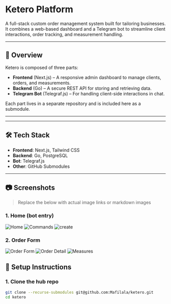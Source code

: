 # Ketero Platform

A full-stack custom order management system built for tailoring businesses.  
It combines a web-based dashboard and a Telegram bot to streamline client interactions, order tracking, and measurement handling.

---

## 📌 Overview

Ketero is composed of three parts:

- **Frontend** (Next.js) – A responsive admin dashboard to manage clients, orders, and measurements.
- **Backend** (Go) – A secure REST API for storing and retrieving data.
- **Telegram Bot** (Telegraf.js) – For handling client-side interactions in chat.

Each part lives in a separate repository and is included here as a submodule.

---

---

## 🛠 Tech Stack

- **Frontend**: Next.js, Tailwind CSS
- **Backend**: Go, PostgreSQL
- **Bot**: Telegraf.js
- **Other**: GitHub Submodules

---

## 📷 Screenshots

> Replace the below with actual image links or markdown images

### 1. Home (bot entry)

![Home](screenshots/home.jpg)
![Commands](screenshots/home2.jpg)
![create](screenshots/create.jpg)

### 2. Order Form

![Order Form](screenshots/registration.jpg)
![Order Detail](screenshots/order_detail.jpg)
![Measures](screenshots/measures.jpg)

## 🚀 Setup Instructions

### 1. Clone the hub repo

```bash
git clone --recurse-submodules git@github.com:Mafilala/ketero.git
cd ketero

```
